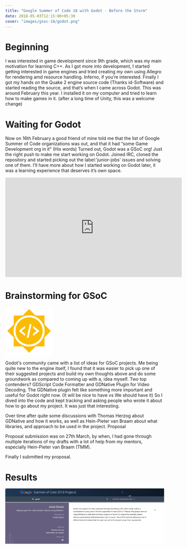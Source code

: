 ```yaml
---
title: "Google Summer of Code 18 with Godot - Before the Storm"
date: 2018-05-03T12:15:00+05:30
cover: "images/gsoc-18/godot.png"
---
```


# Beginning

I was interested in game development since 9th grade, which was my main motivation for learning C++. As I got more into development, I started getting interested in game engines and tried creating my own using Allegro for rendering amd resource handling. Inferno, if you’re interested.
Finally I got my hands on the Quake 2 engine source code (Thanks id-Software) and started reading the source, and that’s when I came across Godot.
This was around February this year. I installed it on my computer and tried to learn how to make games in it. (after a long time of Unity, this was a welcome change)

# Waiting for Godot

Now on 16th February a good friend of mine told me that the list of Google Summer of Code organizations was out, and that it had “some Game Development org in it” (His words)
Turned out, Godot was a GSoC org! Just the right push to make me start working on Godot. Joined IRC, cloned the repository and started picking out the label:'junior-jobs' issues and solving one of them. I’ll have more about how I started working on Godot later, it was a learning experience that deserves it’s own space.

<iframe width="560" height="315" src="https://www.youtube.com/embed/UEDEIksGEjQ" frameborder="0" allow="accelerometer; autoplay; encrypted-media; gyroscope; picture-in-picture" allowfullscreen></iframe>

# Brainstorming for GSoC

<img src="/images/gsoc-18/gsoc-logo.png" width=30% />

Godot's community came with a list of ideas for GSoC projects. Me being quite new to the engine itself, I found that it was easier to pick up one of their suggested projects and build my own thoughts above and do some groundwork as compared to coming up with a, idea myself. Two top contenders? GDScript Code Formatter and GDNative Plugin for Video Decoding. The GDNative plugin felt like something more important and useful for Godot right now. (It will be nice to have vs We should have it) So I dived into the code and kept tracking and asking people who wrote it about how to go about my project. It was just that interesting.

Over time after quite some discussions with Thomas Herzog about GDNative and how it works, as well as Hein-Pieter van Braam about what libraries, and approach to be used in the project.
Proposal

Proposal submission was on 27th March, by when, I had gone through multiple iterations of my drafts with a lot of help from my mentors, especially Hein-Pieter van Braam (TMM).

Finally I submitted my proposal.

# Results

![gsoc-accept](/images/gsoc-18/gsoc-accept.png)
